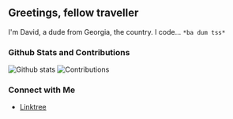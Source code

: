 ## Greetings, fellow traveller

I'm David, a dude from Georgia, the country. I code... `*ba dum tss*`

### Github Stats and Contributions
![Github stats](https://github-readme-stats.vercel.app/api?username=memory-hunter&show_icons=true&hide_border=true) ![Contributions](https://github-contributor-stats.vercel.app/api?username=memory-hunter&limit=5)

### Connect with Me
- [Linktree](https://linktr.ee/memoryhunter)
